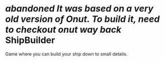 _abandoned_
_It was based on a very old version of Onut. To build it, need to checkout onut way back_
ShipBuilder
===========

Game where you can build your ship down to small details.
